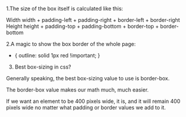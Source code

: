 1.The size of the box itself is calculated like this:

Width	width + padding-left + padding-right + border-left + border-right
Height	height + padding-top + padding-bottom + border-top + border-bottom

2.A magic to show the box border of the whole page:

* {
	outline: solid 1px red !important;
}

3. Best box-sizing in css?

Generally speaking, the best box-sizing value to use is border-box. 

The border-box value makes our math much, much easier. 

If we want an element to be 400 pixels wide, it is, and it will remain 400 pixels wide 
no matter what padding or border values we add to it.